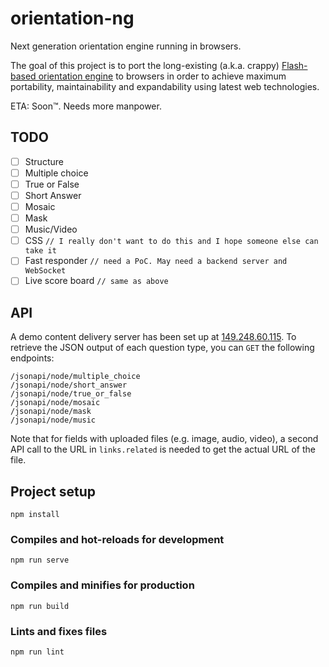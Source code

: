 # orientation-ng
Next generation orientation engine running in browsers.

The goal of this project is to port the long-existing (a.k.a. crappy) [Flash-based orientation engine](https://github.com/WorldIsMonkey/orientation-lts) to browsers in order to achieve maximum portability, maintainability and expandability using latest web technologies.

ETA: Soon™. Needs more manpower.

## TODO
- [ ] Structure
- [ ] Multiple choice
- [ ] True or False
- [ ] Short Answer
- [ ] Mosaic
- [ ] Mask
- [ ] Music/Video
- [ ] CSS `// I really don't want to do this and I hope someone else can take it`
- [ ] Fast responder `// need a PoC. May need a backend server and WebSocket`
- [ ] Live score board `// same as above`

## API
A demo content delivery server has been set up at [149.248.60.115](http://149.248.60.115).
To retrieve the JSON output of each question type, you can `GET` the following endpoints:
```
/jsonapi/node/multiple_choice
/jsonapi/node/short_answer
/jsonapi/node/true_or_false
/jsonapi/node/mosaic
/jsonapi/node/mask
/jsonapi/node/music
```
Note that for fields with uploaded files (e.g. image, audio, video), a second API call to the URL in `links.related` is needed to get the actual URL of the file.

## Project setup
```
npm install
```

### Compiles and hot-reloads for development
```
npm run serve
```

### Compiles and minifies for production
```
npm run build
```

### Lints and fixes files
```
npm run lint
```
